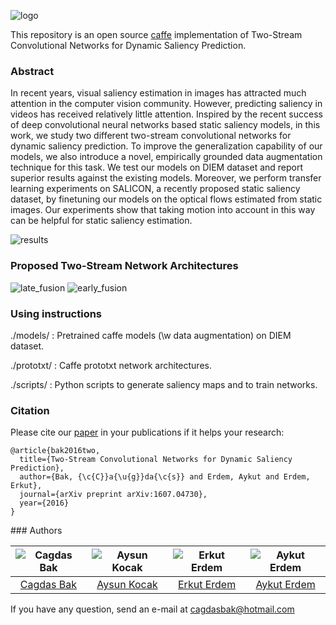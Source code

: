 ![logo](https://raw.githubusercontent.com/cagdasbak/dynamicsaliency/master/img/main.png)

This repository is an open source [caffe](http://caffe.berkeleyvision.org/) implementation of Two-Stream Convolutional Networks for Dynamic Saliency Prediction.

### Abstract

In recent years, visual saliency estimation in images has attracted much attention in the computer vision community.
However, predicting saliency in videos has received relatively little attention. Inspired by the recent success of deep
convolutional neural networks based static saliency models, in this work, we study two different two-stream convolutional
networks for dynamic saliency prediction. To improve the generalization capability of our models, we also
introduce a novel, empirically grounded data augmentation technique for this task. We test our models on DIEM
dataset and report superior results against the existing models. Moreover, we perform transfer learning experiments on
SALICON, a recently proposed static saliency dataset, by finetuning our models on the optical flows estimated from static images. Our experiments show that taking motion into account in this way can be helpful for static saliency estimation.

![results](https://raw.githubusercontent.com/cagdasbak/dynamicsaliency/master/img/saliency-networks.gif)

### Proposed Two-Stream Network Architectures

![late_fusion](https://raw.githubusercontent.com/cagdasbak/dynamicsaliency/master/img/late.png)
![early_fusion](https://raw.githubusercontent.com/cagdasbak/dynamicsaliency/master/img/early.png)

    
### Using instructions

./models/   : Pretrained caffe models (\w data augmentation) on DIEM dataset.

./prototxt/ : Caffe prototxt network architectures.

./scripts/  : Python scripts to generate saliency maps and to train networks.  

### Citation

Please cite our [paper](https://arxiv.org/pdf/1607.04730v1.pdf) in your publications if it helps your research:
````
@article{bak2016two,
  title={Two-Stream Convolutional Networks for Dynamic Saliency Prediction},
  author={Bak, {\c{C}}a{\u{g}}da{\c{s}} and Erdem, Aykut and Erdem, Erkut},
  journal={arXiv preprint arXiv:1607.04730},
  year={2016}
}

````

### Authors

![Cagdas Bak][CagdasBak-photo]  | ![Aysun Kocak][AysunKocak-photo]  | ![Erkut Erdem][ErkutErdem-photo]  | ![Aykut Erdem][AykutErdem-photo] |
|:-:|:-:|:-:|:-:|
| [Cagdas Bak][CagdasBak-web]  | [Aysun Kocak][AysunKocak-web]  |  [Erkut Erdem][ErkutErdem-web] | [Aykut Erdem][AykutErdem-web]   |

[CagdasBak-web]: https://vision.cs.hacettepe.edu.tr/people-detail.php?id=37
[AysunKocak-web]: https://vision.cs.hacettepe.edu.tr/people-detail.php?id=10
[ErkutErdem-web]: https://vision.cs.hacettepe.edu.tr/people-detail.php?id=5
[AykutErdem-web]: https://vision.cs.hacettepe.edu.tr/people-detail.php?id=4

[CagdasBak-photo]: https://raw.githubusercontent.com/cagdasbak/dynamicsaliency/master/img/CagdasBak-photo.jpg "Cagdas Bak"
[AysunKocak-photo]: https://raw.githubusercontent.com/cagdasbak/dynamicsaliency/master/img/AysunKocak-photo.png "Aysun Kocak"
[ErkutErdem-photo]: https://raw.githubusercontent.com/cagdasbak/dynamicsaliency/master/img/ErkutErdem-photo.jpg "Erkut Erdem"
[AykutErdem-photo]: https://raw.githubusercontent.com/cagdasbak/dynamicsaliency/master/img/AykutErdem-photo.jpg "Aykut Erdem"

If you have any question, send an e-mail at cagdasbak@hotmail.com
